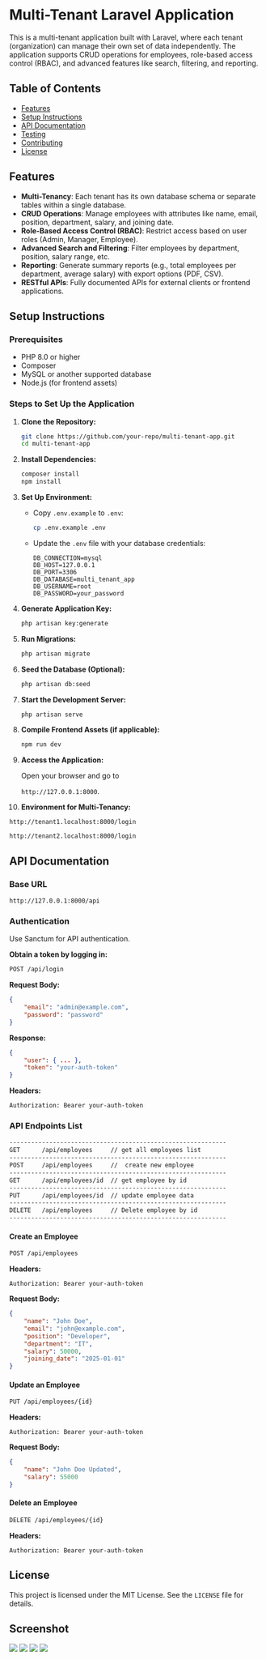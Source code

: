 # Multi-Tenant Laravel Application

This is a multi-tenant application built with Laravel, where each tenant (organization) can manage their own set of data independently. The application supports CRUD operations for employees, role-based access control (RBAC), and advanced features like search, filtering, and reporting.

## Table of Contents
- [Features](#features)
- [Setup Instructions](#setup-instructions)
- [API Documentation](#api-documentation)
- [Testing](#testing)
- [Contributing](#contributing)
- [License](#license)

## Features
- **Multi-Tenancy**: Each tenant has its own database schema or separate tables within a single database.
- **CRUD Operations**: Manage employees with attributes like name, email, position, department, salary, and joining date.
- **Role-Based Access Control (RBAC)**: Restrict access based on user roles (Admin, Manager, Employee).
- **Advanced Search and Filtering**: Filter employees by department, position, salary range, etc.
- **Reporting**: Generate summary reports (e.g., total employees per department, average salary) with export options (PDF, CSV).
- **RESTful APIs**: Fully documented APIs for external clients or frontend applications.

## Setup Instructions
### Prerequisites
- PHP 8.0 or higher
- Composer
- MySQL or another supported database
- Node.js (for frontend assets)

### Steps to Set Up the Application
1. **Clone the Repository:**
   ```bash
   git clone https://github.com/your-repo/multi-tenant-app.git
   cd multi-tenant-app
   ```

2. **Install Dependencies:**
   ```bash
   composer install
   npm install
   ```

3. **Set Up Environment:**
   - Copy `.env.example` to `.env`:
     ```bash
     cp .env.example .env
     ```
   - Update the `.env` file with your database credentials:
     ```env
     DB_CONNECTION=mysql
     DB_HOST=127.0.0.1
     DB_PORT=3306
     DB_DATABASE=multi_tenant_app
     DB_USERNAME=root
     DB_PASSWORD=your_password
     ```

4. **Generate Application Key:**
   ```bash
   php artisan key:generate
   ```

5. **Run Migrations:**
   ```bash
   php artisan migrate
   ```

6. **Seed the Database (Optional):**
   ```bash
   php artisan db:seed
   ```

7. **Start the Development Server:**
   ```bash
   php artisan serve
   ```

8. **Compile Frontend Assets (if applicable):**
   ```bash
   npm run dev
   ```

9. **Access the Application:**

   Open your browser and go to  
   
   `http://127.0.0.1:8000`.

10. **Environment for Multi-Tenancy:**

   `http://tenant1.localhost:8000/login`

   `http://tenant2.localhost:8000/login`
   


## API Documentation
### Base URL
```
http://127.0.0.1:8000/api
```

### Authentication
Use Sanctum for API authentication.

**Obtain a token by logging in:**
```bash
POST /api/login
```
**Request Body:**
```json
{
    "email": "admin@example.com",
    "password": "password"
}
```
**Response:**
```json
{
    "user": { ... },
    "token": "your-auth-token"
}
```
**Headers:**
```
Authorization: Bearer your-auth-token
```

### API Endpoints List

```bash
------------------------------------------------------------
GET      /api/employees     // get all employees list
------------------------------------------------------------
POST     /api/employees     //  create new employee
------------------------------------------------------------
GET      /api/employees/id  // get employee by id
------------------------------------------------------------
PUT      /api/employees/id  // update employee data
------------------------------------------------------------
DELETE   /api/employees     // Delete employee by id
------------------------------------------------------------
```

#### Create an Employee
```bash
POST /api/employees
```
**Headers:**
```
Authorization: Bearer your-auth-token
```
**Request Body:**
```json
{
    "name": "John Doe",
    "email": "john@example.com",
    "position": "Developer",
    "department": "IT",
    "salary": 50000,
    "joining_date": "2025-01-01"
}
```

#### Update an Employee
```bash
PUT /api/employees/{id}
```
**Headers:**
```
Authorization: Bearer your-auth-token
```
**Request Body:**
```json
{
    "name": "John Doe Updated",
    "salary": 55000
}
```

#### Delete an Employee
```bash
DELETE /api/employees/{id}
```
**Headers:**
```
Authorization: Bearer your-auth-token
```

## License
This project is licensed under the MIT License. See the `LICENSE` file for details.

## Screenshot

<img src ="Screenshot-1.png">
<img src ="Screenshot-2.png">
<img src ="Screenshot-3.png">
<img src ="Screenshot-4.png">

